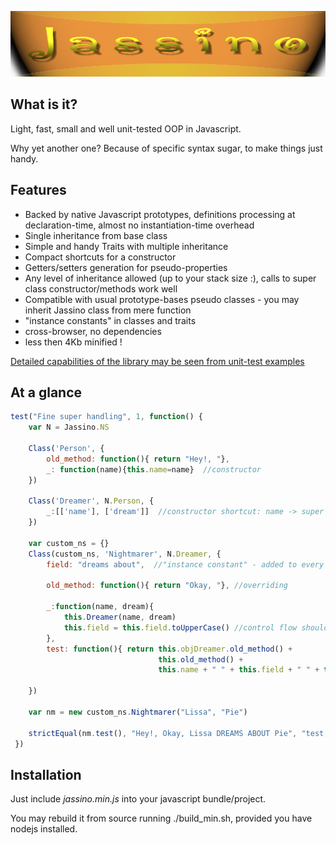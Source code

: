 ![Alt text](https://github.com/altitudebreath/jassino/raw/master/site/logo.png)

## What is it?

Light, fast, small and well unit-tested OOP in Javascript.

Why yet another one? Because of specific syntax sugar, to make things just handy.

## Features

* Backed by native Javascript prototypes, definitions processing at declaration-time, almost no instantiation-time overhead
* Single inheritance from base class
* Simple and handy Traits with multiple inheritance
* Compact shortcuts for a constructor
* Getters/setters generation for pseudo-properties
* Any level of inheritance allowed (up to your stack size :), calls to super class constructor/methods work well
* Compatible with usual prototype-bases pseudo classes - you may inherit Jassino class from mere function
* "instance constants" in classes and traits
* cross-browser, no dependencies
* less then 4Kb minified !

[Detailed capabilities of the library may be seen from unit-test examples](https://github.com/altitudebreath/jassino/blob/master/test/test.js)  

## At a glance
```javascript
test("Fine super handling", 1, function() {
    var N = Jassino.NS
    
    Class('Person', {
        old_method: function(){ return "Hey!, "},
        _: function(name){this.name=name}  //constructor
    })

    Class('Dreamer', N.Person, {
        _:[['name'], ['dream']]  //constructor shortcut: name -> super call, dream -> this.dream
    })

    var custom_ns = {}
    Class(custom_ns, 'Nightmarer', N.Dreamer, {
        field: "dreams about",  //"instance constant" - added to every instance, may be overridden in constructor
        
        old_method: function(){ return "Okay, "}, //overriding
        
        _:function(name, dream){
            this.Dreamer(name, dream)
            this.field = this.field.toUpperCase() //control flow should be reached and field created
        },
        test: function(){ return this.objDreamer.old_method() + 
                                 this.old_method() +
                                 this.name + " " + this.field + " " + this.dream}

    })

    var nm = new custom_ns.Nightmarer("Lissa", "Pie")
    
    strictEqual(nm.test(), "Hey!, Okay, Lissa DREAMS ABOUT Pie", "test to not go into infinite recursion!")
 })
 ```
 
## Installation
 
Just include _jassino.min.js_ into your javascript bundle/project.
  
You may rebuild it from source running ./build_min.sh, provided you have nodejs installed.